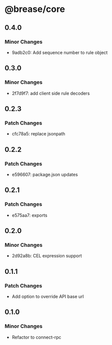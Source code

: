 # @brease/core

## 0.4.0

### Minor Changes

- 9adb2c0: Add sequence number to rule object

## 0.3.0

### Minor Changes

- 2f7d9f7: add client side rule decoders

## 0.2.3

### Patch Changes

- cfc78a5: replace jsonpath

## 0.2.2

### Patch Changes

- e596607: package.json updates

## 0.2.1

### Patch Changes

- e575aa7: exports

## 0.2.0

### Minor Changes

- 2d92a8b: CEL expression support

## 0.1.1

### Patch Changes

- Add option to override API base url

## 0.1.0

### Minor Changes

- Refactor to connect-rpc
